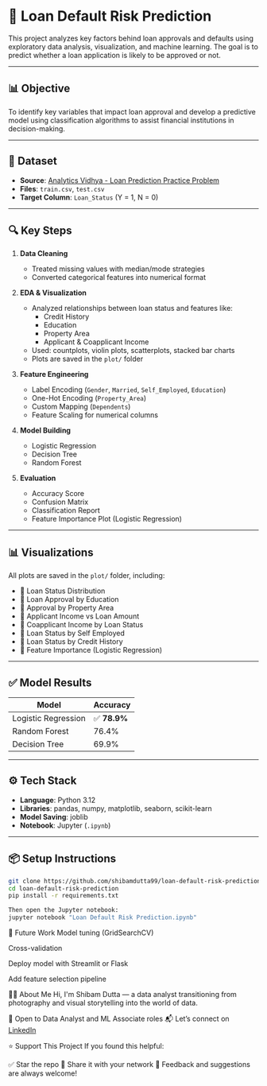 # 🏦 Loan Default Risk Prediction

This project analyzes key factors behind loan approvals and defaults using exploratory data analysis, visualization, and machine learning. The goal is to predict whether a loan application is likely to be approved or not.

---

## 📊 Objective

To identify key variables that impact loan approval and develop a predictive model using classification algorithms to assist financial institutions in decision-making.

---

## 📁 Dataset

- **Source**: [Analytics Vidhya - Loan Prediction Practice Problem](https://datahack.analyticsvidhya.com/contest/practice-problem-loan-prediction-iii/)
- **Files**: `train.csv`, `test.csv`
- **Target Column**: `Loan_Status` (Y = 1, N = 0)

---

## 🔍 Key Steps

1. **Data Cleaning**
   - Treated missing values with median/mode strategies
   - Converted categorical features into numerical format

2. **EDA & Visualization**
   - Analyzed relationships between loan status and features like:
     - Credit History
     - Education
     - Property Area
     - Applicant & Coapplicant Income
   - Used: countplots, violin plots, scatterplots, stacked bar charts
   - Plots are saved in the `plot/` folder

3. **Feature Engineering**
   - Label Encoding (`Gender`, `Married`, `Self_Employed`, `Education`)
   - One-Hot Encoding (`Property_Area`)
   - Custom Mapping (`Dependents`)
   - Feature Scaling for numerical columns

4. **Model Building**
   - Logistic Regression
   - Decision Tree
   - Random Forest

5. **Evaluation**
   - Accuracy Score
   - Confusion Matrix
   - Classification Report
   - Feature Importance Plot (Logistic Regression)

---

## 📊 Visualizations

All plots are saved in the `plot/` folder, including:

- 📌 Loan Status Distribution
- 📌 Loan Approval by Education
- 📌 Approval by Property Area
- 📌 Applicant Income vs Loan Amount
- 📌 Coapplicant Income by Loan Status
- 📌 Loan Status by Self Employed
- 📌 Loan Status by Credit History
- 📌 Feature Importance (Logistic Regression)

---

## ✅ Model Results

| Model              | Accuracy |
|-------------------|----------|
| Logistic Regression | ✅ **78.9%** |
| Random Forest       | 76.4% |
| Decision Tree       | 69.9% |

---

## ⚙️ Tech Stack

- **Language**: Python 3.12
- **Libraries**: pandas, numpy, matplotlib, seaborn, scikit-learn
- **Model Saving**: joblib
- **Notebook**: Jupyter (`.ipynb`)

---

## 📦 Setup Instructions

```bash
git clone https://github.com/shibamdutta99/loan-default-risk-prediction.git
cd loan-default-risk-prediction
pip install -r requirements.txt

Then open the Jupyter notebook:
jupyter notebook "Loan Default Risk Prediction.ipynb"
```


🚀 Future Work
Model tuning (GridSearchCV)

Cross-validation

Deploy model with Streamlit or Flask

Add feature selection pipeline

🙋‍♂️ About Me
Hi, I'm Shibam Dutta — a data analyst transitioning from photography and visual storytelling into the world of data.

📌 Open to Data Analyst and ML Associate roles
📬 Let’s connect on [LinkedIn](https://www.linkedin.com/in/shibam-dutta-6a644a43/)


⭐ Support This Project
If you found this helpful:

✅ Star the repo
📣 Share it with your network
🧠 Feedback and suggestions are always welcome!

